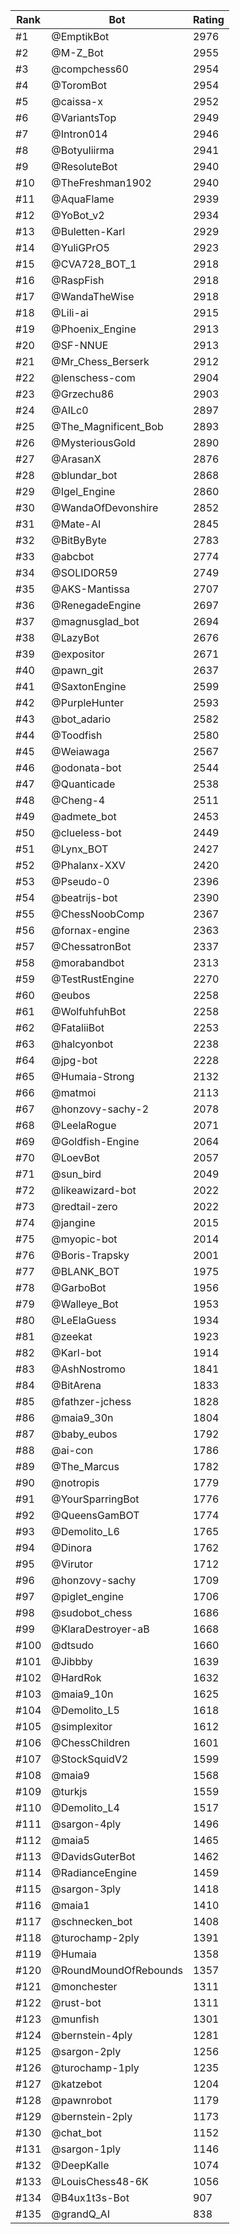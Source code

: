 Rank|Bot|Rating
---|---|---
#1|@EmptikBot|2976
#2|@M-Z_Bot|2955
#3|@compchess60|2954
#4|@ToromBot|2954
#5|@caissa-x|2952
#6|@VariantsTop|2949
#7|@Intron014|2946
#8|@Botyuliirma|2941
#9|@ResoluteBot|2940
#10|@TheFreshman1902|2940
#11|@AquaFlame|2939
#12|@YoBot_v2|2934
#13|@Buletten-Karl|2929
#14|@YuliGPrO5|2923
#15|@CVA728_BOT_1|2918
#16|@RaspFish|2918
#17|@WandaTheWise|2918
#18|@Lili-ai|2915
#19|@Phoenix_Engine|2913
#20|@SF-NNUE|2913
#21|@Mr_Chess_Berserk|2912
#22|@lenschess-com|2904
#23|@Grzechu86|2903
#24|@AILc0|2897
#25|@The_Magnificent_Bob|2893
#26|@MysteriousGold|2890
#27|@ArasanX|2876
#28|@blundar_bot|2868
#29|@Igel_Engine|2860
#30|@WandaOfDevonshire|2852
#31|@Mate-AI|2845
#32|@BitByByte|2783
#33|@abcbot|2774
#34|@SOLIDOR59|2749
#35|@AKS-Mantissa|2707
#36|@RenegadeEngine|2697
#37|@magnusglad_bot|2694
#38|@LazyBot|2676
#39|@expositor|2671
#40|@pawn_git|2637
#41|@SaxtonEngine|2599
#42|@PurpleHunter|2593
#43|@bot_adario|2582
#44|@Toodfish|2580
#45|@Weiawaga|2567
#46|@odonata-bot|2544
#47|@Quanticade|2538
#48|@Cheng-4|2511
#49|@admete_bot|2453
#50|@clueless-bot|2449
#51|@Lynx_BOT|2427
#52|@Phalanx-XXV|2420
#53|@Pseudo-0|2396
#54|@beatrijs-bot|2390
#55|@ChessNoobComp|2367
#56|@fornax-engine|2363
#57|@ChessatronBot|2337
#58|@morabandbot|2313
#59|@TestRustEngine|2270
#60|@eubos|2258
#61|@WolfuhfuhBot|2258
#62|@FataliiBot|2253
#63|@halcyonbot|2238
#64|@jpg-bot|2228
#65|@Humaia-Strong|2132
#66|@matmoi|2113
#67|@honzovy-sachy-2|2078
#68|@LeelaRogue|2071
#69|@Goldfish-Engine|2064
#70|@LoevBot|2057
#71|@sun_bird|2049
#72|@likeawizard-bot|2022
#73|@redtail-zero|2022
#74|@jangine|2015
#75|@myopic-bot|2014
#76|@Boris-Trapsky|2001
#77|@BLANK_BOT|1975
#78|@GarboBot|1956
#79|@Walleye_Bot|1953
#80|@LeElaGuess|1934
#81|@zeekat|1923
#82|@Karl-bot|1914
#83|@AshNostromo|1841
#84|@BitArena|1833
#85|@fathzer-jchess|1828
#86|@maia9_30n|1804
#87|@baby_eubos|1792
#88|@ai-con|1786
#89|@The_Marcus|1782
#90|@notropis|1779
#91|@YourSparringBot|1776
#92|@QueensGamBOT|1774
#93|@Demolito_L6|1765
#94|@Dinora|1762
#95|@Virutor|1712
#96|@honzovy-sachy|1709
#97|@piglet_engine|1706
#98|@sudobot_chess|1686
#99|@KlaraDestroyer-aB|1668
#100|@dtsudo|1660
#101|@Jibbby|1639
#102|@HardRok|1632
#103|@maia9_10n|1625
#104|@Demolito_L5|1618
#105|@simplexitor|1612
#106|@ChessChildren|1601
#107|@StockSquidV2|1599
#108|@maia9|1568
#109|@turkjs|1559
#110|@Demolito_L4|1517
#111|@sargon-4ply|1496
#112|@maia5|1465
#113|@DavidsGuterBot|1462
#114|@RadianceEngine|1459
#115|@sargon-3ply|1418
#116|@maia1|1410
#117|@schnecken_bot|1408
#118|@turochamp-2ply|1391
#119|@Humaia|1358
#120|@RoundMoundOfRebounds|1357
#121|@monchester|1311
#122|@rust-bot|1311
#123|@munfish|1301
#124|@bernstein-4ply|1281
#125|@sargon-2ply|1256
#126|@turochamp-1ply|1235
#127|@katzebot|1204
#128|@pawnrobot|1179
#129|@bernstein-2ply|1173
#130|@chat_bot|1152
#131|@sargon-1ply|1146
#132|@DeepKalle|1074
#133|@LouisChess48-6K|1056
#134|@B4ux1t3s-Bot|907
#135|@grandQ_AI|838
